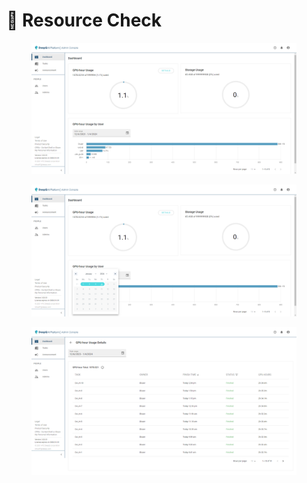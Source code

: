 # 🔢 Resource Check







<figure><img src="../.gitbook/assets/Dashboard_Overview.png" alt=""><figcaption></figcaption></figure>



<figure><img src="../.gitbook/assets/Dashboard_Overview_DateRange.png" alt=""><figcaption></figcaption></figure>



<figure><img src="../.gitbook/assets/Dashboard_Task_Detail.png" alt=""><figcaption></figcaption></figure>





